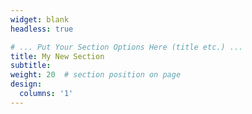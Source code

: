 ```yaml
---
widget: blank
headless: true

# ... Put Your Section Options Here (title etc.) ...
title: My New Section
subtitle:
weight: 20  # section position on page
design:
  columns: '1'
---
```


